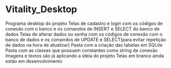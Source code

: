 # Vitality_Desktop
Programa desktop do projeto
Telas de cadastro e login com os códigos de conexão com o banco e os comandos de INSERT e SELECT do banco de dados
Telas de alterar dados ou senha com os códigos de conexão com o banco de dados e os comandos de UPDATE e SELECT(para evitar repetição de dados na hora de atualizar)
Pasta com a criação das tabelas em SQLite
Pasta com as classes que possuem constantes como string de conexão
Imagens e textos são já aplicando a ideia do projeto
Telas em branco ainda estão em desenvolvimento
